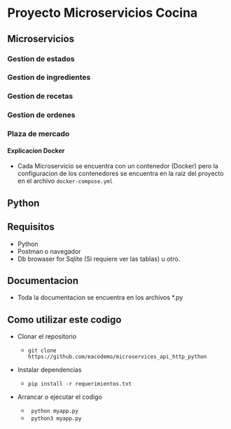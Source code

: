 # Proyecto Microservicios Cocina
## Microservicios
### Gestion de estados
### Gestion de ingredientes
### Gestion de recetas
### Gestion de ordenes
### Plaza de mercado
#### Explicacion Docker
* Cada Microservicio se encuentra con un contenedor (Docker) pero la configuracion de los contenedores se encuentra en la raiz del proyecto en el archivo <code>docker-compose.yml</code>

## Python 

## Requisitos
* Python
* Postman o navegador
* Db browaser for Sqlite (Si requiere ver las tablas) u otro.
## Documentacion

* Toda la documentacion se encuentra en los archivos *.py

## Como utilizar este codigo
* Clonar el repositorio
  <ul>
    <li><code>git clone https://github.com/eacodemo/microservices_api_http_python</code></li>
  </ul>

* Instalar dependencias 
  <ul>
    <li><code>pip install -r requerimientos.txt</code></li>
  </ul>

* Arrancar o ejecutar el codigo
  <ul>
    <li><code> python myapp.py </code></li>
    <li><code> python3 myapp.py </code></li>
  </ul>
